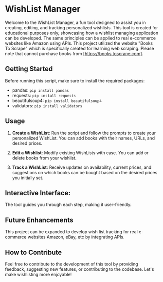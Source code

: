 # WishList Manager

Welcome to the WishList Manager, a fun tool designed to assist you in creating, editing, and tracking personalized wishlists.
This tool is created for educational purposes only, showcasing how a wishlist managing application can be developed. 
The same principles can be applied to real e-commerce websites like Amazon using APIs.
This project utilized the website "Books To Scrape" which is specifically created for learning web scraping. Please note that cannot purchase books from [https://books.toscrape.com]. 

## Getting Started
Before running this script, make sure to install the required packages:
- pandas: `pip install pandas`
- requests: `pip install requests`
- beautifulsoup4: `pip install beautifulsoup4`
- validators: `pip install validators`

## Usage
1. **Create a WishList**: Run the script and follow the prompts to create your personalized WishList. You can add books with their names, URLs, and desired prices.

2. **Edit a Wishlist**: Modify existing WishLists with ease. You can add or delete books from your wishlist.

3. **Track a WishList**: Receive updates on availability, current prices, and suggestions on which books can be bought based on the desired prices you initially set.

## Interactive Interface: 
The tool guides you through each step, making it user-friendly.

## Future Enhancements
This project can be expanded to develop wish list tracking for real e-commerce websites Amazon, eBay, etc by integrating APIs. 

## How to Contribute
Feel free to contribute to the development of this tool by providing feedback, suggesting new features, or contributing to the codebase. Let's make wishlisting more enjoyable!
